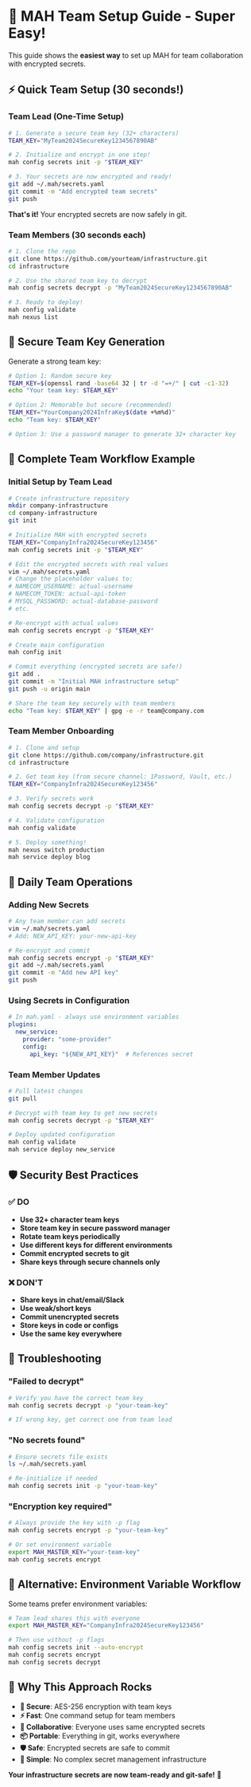 # 🚀 MAH Team Setup Guide - Super Easy!

This guide shows the **easiest way** to set up MAH for team collaboration with encrypted secrets.

## ⚡ Quick Team Setup (30 seconds!)

### Team Lead (One-Time Setup)

```bash
# 1. Generate a secure team key (32+ characters)
TEAM_KEY="MyTeam2024SecureKey1234567890AB"

# 2. Initialize and encrypt in one step!
mah config secrets init -p "$TEAM_KEY"

# 3. Your secrets are now encrypted and ready!
git add ~/.mah/secrets.yaml
git commit -m "Add encrypted team secrets"
git push
```

**That's it!** Your encrypted secrets are now safely in git.

### Team Members (30 seconds each)

```bash
# 1. Clone the repo
git clone https://github.com/yourteam/infrastructure.git
cd infrastructure

# 2. Use the shared team key to decrypt
mah config secrets decrypt -p "MyTeam2024SecureKey1234567890AB"

# 3. Ready to deploy!
mah config validate
mah nexus list
```

## 🔐 Secure Team Key Generation

Generate a strong team key:

```bash
# Option 1: Random secure key
TEAM_KEY=$(openssl rand -base64 32 | tr -d "=+/" | cut -c1-32)
echo "Your team key: $TEAM_KEY"

# Option 2: Memorable but secure (recommended)
TEAM_KEY="YourCompany2024InfraKey$(date +%m%d)"
echo "Team key: $TEAM_KEY"

# Option 3: Use a password manager to generate 32+ character key
```

## 📝 Complete Team Workflow Example

### Initial Setup by Team Lead

```bash
# Create infrastructure repository
mkdir company-infrastructure
cd company-infrastructure
git init

# Initialize MAH with encrypted secrets
TEAM_KEY="CompanyInfra2024SecureKey123456"
mah config secrets init -p "$TEAM_KEY"

# Edit the encrypted secrets with real values
vim ~/.mah/secrets.yaml
# Change the placeholder values to:
# NAMECOM_USERNAME: actual-username  
# NAMECOM_TOKEN: actual-api-token
# MYSQL_PASSWORD: actual-database-password
# etc.

# Re-encrypt with actual values
mah config secrets encrypt -p "$TEAM_KEY"

# Create main configuration
mah config init

# Commit everything (encrypted secrets are safe!)
git add .
git commit -m "Initial MAH infrastructure setup"
git push -u origin main

# Share the team key securely with team members
echo "Team key: $TEAM_KEY" | gpg -e -r team@company.com
```

### Team Member Onboarding

```bash
# 1. Clone and setup
git clone https://github.com/company/infrastructure.git
cd infrastructure

# 2. Get team key (from secure channel: 1Password, Vault, etc.)
TEAM_KEY="CompanyInfra2024SecureKey123456"

# 3. Verify secrets work
mah config secrets decrypt -p "$TEAM_KEY"

# 4. Validate configuration
mah config validate

# 5. Deploy something!
mah nexus switch production
mah service deploy blog
```

## 🔄 Daily Team Operations

### Adding New Secrets

```bash
# Any team member can add secrets
vim ~/.mah/secrets.yaml
# Add: NEW_API_KEY: your-new-api-key

# Re-encrypt and commit
mah config secrets encrypt -p "$TEAM_KEY"
git add ~/.mah/secrets.yaml
git commit -m "Add new API key"
git push
```

### Using Secrets in Configuration

```yaml
# In mah.yaml - always use environment variables
plugins:
  new_service:
    provider: "some-provider"
    config:
      api_key: "${NEW_API_KEY}"  # References secret
```

### Team Member Updates

```bash
# Pull latest changes
git pull

# Decrypt with team key to get new secrets
mah config secrets decrypt -p "$TEAM_KEY"

# Deploy updated configuration
mah config validate
mah service deploy new_service
```

## 🛡️ Security Best Practices

### ✅ DO
- **Use 32+ character team keys**
- **Store team key in secure password manager**
- **Rotate team keys periodically**
- **Use different keys for different environments**
- **Commit encrypted secrets to git**
- **Share keys through secure channels only**

### ❌ DON'T
- **Share keys in chat/email/Slack**
- **Use weak/short keys**
- **Commit unencrypted secrets**
- **Store keys in code or configs**
- **Use the same key everywhere**

## 🔧 Troubleshooting

### "Failed to decrypt"
```bash
# Verify you have the correct team key
mah config secrets decrypt -p "your-team-key"

# If wrong key, get correct one from team lead
```

### "No secrets found"
```bash
# Ensure secrets file exists
ls ~/.mah/secrets.yaml

# Re-initialize if needed
mah config secrets init -p "your-team-key"
```

### "Encryption key required"
```bash
# Always provide the key with -p flag
mah config secrets encrypt -p "your-team-key"

# Or set environment variable
export MAH_MASTER_KEY="your-team-key"
mah config secrets encrypt
```

## 🚀 Alternative: Environment Variable Workflow

Some teams prefer environment variables:

```bash
# Team lead shares this with everyone
export MAH_MASTER_KEY="CompanyInfra2024SecureKey123456"

# Then use without -p flags
mah config secrets init --auto-encrypt
mah config secrets encrypt  
mah config secrets decrypt
```

## 🎯 Why This Approach Rocks

- **🔐 Secure**: AES-256 encryption with team keys
- **⚡ Fast**: One command setup for team members  
- **🤝 Collaborative**: Everyone uses same encrypted secrets
- **📦 Portable**: Everything in git, works everywhere
- **🛡️ Safe**: Encrypted secrets are safe to commit
- **📖 Simple**: No complex secret management infrastructure

**Your infrastructure secrets are now team-ready and git-safe!** 🎉
